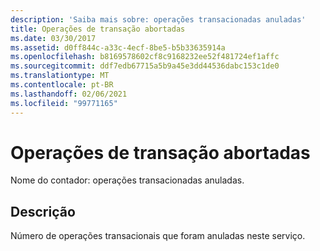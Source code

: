 ```yaml
---
description: 'Saiba mais sobre: operações transacionadas anuladas'
title: Operações de transação abortadas
ms.date: 03/30/2017
ms.assetid: d0ff844c-a33c-4ecf-8be5-b5b33635914a
ms.openlocfilehash: b8169578602cf8c9168232ee52f481724ef1affc
ms.sourcegitcommit: ddf7edb67715a5b9a45e3dd44536dabc153c1de0
ms.translationtype: MT
ms.contentlocale: pt-BR
ms.lasthandoff: 02/06/2021
ms.locfileid: "99771165"
---
```

# <a name="transacted-operations-aborted"></a>Operações de transação abortadas

Nome do contador: operações transacionadas anuladas.  
  
## <a name="description"></a>Descrição  

 Número de operações transacionais que foram anuladas neste serviço.

